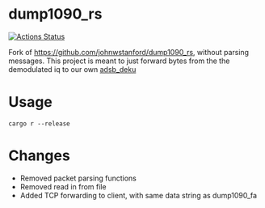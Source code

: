 # dump1090_rs
[![Actions Status](https://github.com/wcampbell0x2a/dump1090_rs/workflows/CI/badge.svg)](https://github.com/wcampbell0x2a/dump1090_rs/actions)

Fork of https://github.com/johnwstanford/dump1090_rs, without parsing messages.
This project is meant to just forward bytes from the the demodulated iq to our own [adsb_deku](https://github.com/wcampbell0x2a/adsb_deku)

# Usage

```
cargo r --release
```

# Changes
- Removed packet parsing functions
- Removed read in from file
- Added TCP forwarding to client, with same data string as dump1090_fa
